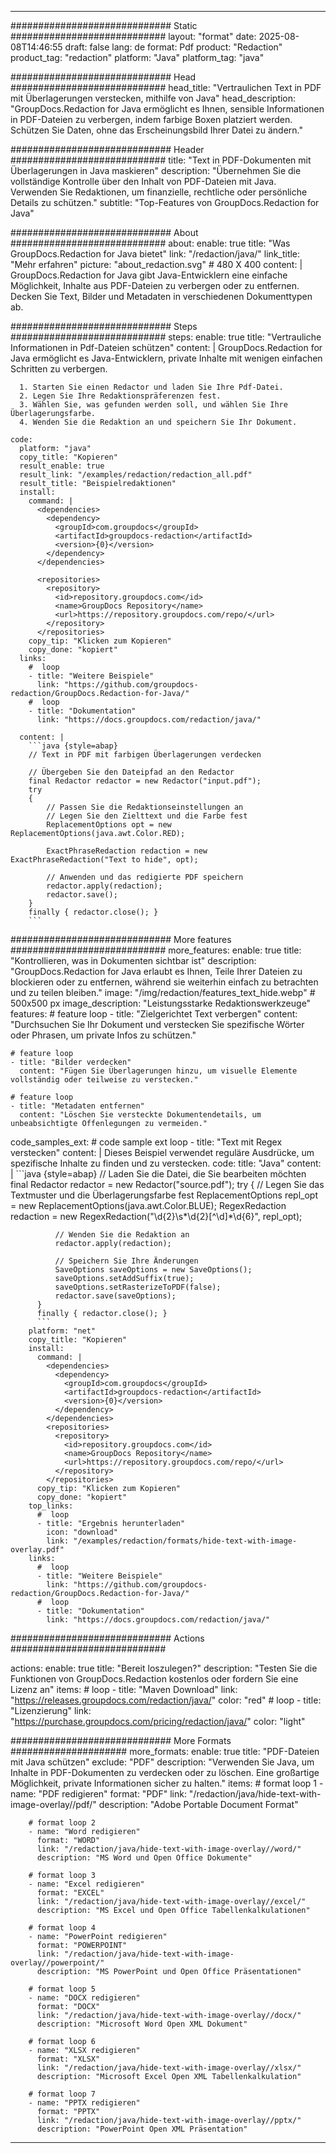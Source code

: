 
---
############################# Static ############################
layout: "format"
date:  2025-08-08T14:46:55
draft: false
lang: de
format: Pdf
product: "Redaction"
product_tag: "redaction"
platform: "Java"
platform_tag: "java"

############################# Head ############################
head_title: "Vertraulichen Text in PDF mit Überlagerungen verstecken, mithilfe von Java"
head_description: "GroupDocs.Redaction for Java ermöglicht es Ihnen, sensible Informationen in PDF-Dateien zu verbergen, indem farbige Boxen platziert werden. Schützen Sie Daten, ohne das Erscheinungsbild Ihrer Datei zu ändern."

############################# Header ############################
title: "Text in PDF-Dokumenten mit Überlagerungen in Java maskieren" 
description: "Übernehmen Sie die vollständige Kontrolle über den Inhalt von PDF-Dateien mit Java. Verwenden Sie Redaktionen, um finanzielle, rechtliche oder persönliche Details zu schützen."
subtitle: "Top-Features von GroupDocs.Redaction for Java" 

############################# About ############################
about:
    enable: true
    title: "Was GroupDocs.Redaction for Java bietet"
    link: "/redaction/java/"
    link_title: "Mehr erfahren"
    picture: "about_redaction.svg" # 480 X 400
    content: |
       GroupDocs.Redaction for Java gibt Java-Entwicklern eine einfache Möglichkeit, Inhalte aus PDF-Dateien zu verbergen oder zu entfernen. Decken Sie Text, Bilder und Metadaten in verschiedenen Dokumenttypen ab.

############################# Steps ############################
steps:
    enable: true
    title: "Vertrauliche Informationen in Pdf-Dateien schützen"
    content: |
      GroupDocs.Redaction for Java ermöglicht es Java-Entwicklern, private Inhalte mit wenigen einfachen Schritten zu verbergen.
      
      1. Starten Sie einen Redactor und laden Sie Ihre Pdf-Datei.
      2. Legen Sie Ihre Redaktionspräferenzen fest.
      3. Wählen Sie, was gefunden werden soll, und wählen Sie Ihre Überlagerungsfarbe.
      4. Wenden Sie die Redaktion an und speichern Sie Ihr Dokument.
   
    code:
      platform: "java"
      copy_title: "Kopieren"
      result_enable: true
      result_link: "/examples/redaction/redaction_all.pdf"
      result_title: "Beispielredaktionen"
      install:
        command: |
          <dependencies>
            <dependency>
              <groupId>com.groupdocs</groupId>
              <artifactId>groupdocs-redaction</artifactId>
              <version>{0}</version>
            </dependency>
          </dependencies>

          <repositories>
            <repository>
              <id>repository.groupdocs.com</id>
              <name>GroupDocs Repository</name>
              <url>https://repository.groupdocs.com/repo/</url>
            </repository>
          </repositories>
        copy_tip: "Klicken zum Kopieren"
        copy_done: "kopiert"
      links:
        #  loop
        - title: "Weitere Beispiele"
          link: "https://github.com/groupdocs-redaction/GroupDocs.Redaction-for-Java/"
        #  loop
        - title: "Dokumentation"
          link: "https://docs.groupdocs.com/redaction/java/"
          
      content: |
        ```java {style=abap}
        // Text in PDF mit farbigen Überlagerungen verdecken

        // Übergeben Sie den Dateipfad an den Redactor
        final Redactor redactor = new Redactor("input.pdf");
        try
        {
            // Passen Sie die Redaktionseinstellungen an
            // Legen Sie den Zielttext und die Farbe fest
            ReplacementOptions opt = new ReplacementOptions(java.awt.Color.RED);
            
            ExactPhraseRedaction redaction = new ExactPhraseRedaction("Text to hide", opt);

            // Anwenden und das redigierte PDF speichern
            redactor.apply(redaction);
            redactor.save();
        }
        finally { redactor.close(); }
        ```            


############################# More features ############################
more_features:
  enable: true
  title: "Kontrollieren, was in Dokumenten sichtbar ist"
  description: "GroupDocs.Redaction for Java erlaubt es Ihnen, Teile Ihrer Dateien zu blockieren oder zu entfernen, während sie weiterhin einfach zu betrachten und zu teilen bleiben."
  image: "/img/redaction/features_text_hide.webp" # 500x500 px
  image_description: "Leistungsstarke Redaktionswerkzeuge"
  features:
    # feature loop
    - title: "Zielgerichtet Text verbergen"
      content: "Durchsuchen Sie Ihr Dokument und verstecken Sie spezifische Wörter oder Phrasen, um private Infos zu schützen."

    # feature loop
    - title: "Bilder verdecken"
      content: "Fügen Sie Überlagerungen hinzu, um visuelle Elemente vollständig oder teilweise zu verstecken."

    # feature loop
    - title: "Metadaten entfernen"
      content: "Löschen Sie versteckte Dokumentendetails, um unbeabsichtigte Offenlegungen zu vermeiden."
      
  code_samples_ext:
    # code sample ext loop
    - title: "Text mit Regex verstecken"
      content: |
        Dieses Beispiel verwendet reguläre Ausdrücke, um spezifische Inhalte zu finden und zu verstecken.
      code:
        title: "Java"
        content: |
          ```java {style=abap}
          //  Laden Sie die Datei, die Sie bearbeiten möchten
          final Redactor redactor = new Redactor("source.pdf");
          try
          {
              // Legen Sie das Textmuster und die Überlagerungsfarbe fest
              ReplacementOptions repl_opt = new ReplacementOptions(java.awt.Color.BLUE);
              RegexRedaction redaction = new RegexRedaction("\\d{2}\\s*\\d{2}[^\\d]*\\d{6}", repl_opt);
              
              // Wenden Sie die Redaktion an
              redactor.apply(redaction);

              // Speichern Sie Ihre Änderungen
              SaveOptions saveOptions = new SaveOptions();
              saveOptions.setAddSuffix(true);
              saveOptions.setRasterizeToPDF(false);
              redactor.save(saveOptions);
          }
          finally { redactor.close(); }
          ```
        platform: "net"
        copy_title: "Kopieren"
        install:
          command: |
            <dependencies>
              <dependency>
                <groupId>com.groupdocs</groupId>
                <artifactId>groupdocs-redaction</artifactId>
                <version>{0}</version>
              </dependency>
            </dependencies>
            <repositories>
              <repository>
                <id>repository.groupdocs.com</id>
                <name>GroupDocs Repository</name>
                <url>https://repository.groupdocs.com/repo/</url>
              </repository>
            </repositories>
          copy_tip: "Klicken zum Kopieren"
          copy_done: "kopiert"
        top_links:
          #  loop
          - title: "Ergebnis herunterladen"
            icon: "download"
            link: "/examples/redaction/formats/hide-text-with-image-overlay.pdf"
        links:
          #  loop
          - title: "Weitere Beispiele"
            link: "https://github.com/groupdocs-redaction/GroupDocs.Redaction-for-Java/"
          #  loop
          - title: "Dokumentation"
            link: "https://docs.groupdocs.com/redaction/java/"


############################# Actions ############################

actions:
  enable: true
  title: "Bereit loszulegen?"
  description: "Testen Sie die Funktionen von GroupDocs.Redaction kostenlos oder fordern Sie eine Lizenz an"
  items:
    #  loop
    - title: "Maven Download"
      link: "https://releases.groupdocs.com/redaction/java/"
      color: "red"
        #  loop
    - title: "Lizenzierung"
      link: "https://purchase.groupdocs.com/pricing/redaction/java/"
      color: "light"


############################# More Formats #####################
more_formats:
    enable: true
    title: "PDF-Dateien mit Java schützen"
    exclude: "PDF"
    description: "Verwenden Sie Java, um Inhalte in PDF-Dokumenten zu verdecken oder zu löschen. Eine großartige Möglichkeit, private Informationen sicher zu halten."
    items: 
        # format loop 1
        - name: "PDF redigieren"
          format: "PDF"
          link: "/redaction/java/hide-text-with-image-overlay//pdf/"
          description: "Adobe Portable Document Format"

        # format loop 2
        - name: "Word redigieren"
          format: "WORD"
          link: "/redaction/java/hide-text-with-image-overlay//word/"
          description: "MS Word und Open Office Dokumente"
          
        # format loop 3
        - name: "Excel redigieren"
          format: "EXCEL"
          link: "/redaction/java/hide-text-with-image-overlay//excel/"
          description: "MS Excel und Open Office Tabellenkalkulationen"

        # format loop 4
        - name: "PowerPoint redigieren"
          format: "POWERPOINT"
          link: "/redaction/java/hide-text-with-image-overlay//powerpoint/"
          description: "MS PowerPoint und Open Office Präsentationen"

        # format loop 5
        - name: "DOCX redigieren"
          format: "DOCX"
          link: "/redaction/java/hide-text-with-image-overlay//docx/"
          description: "Microsoft Word Open XML Dokument"
          
        # format loop 6
        - name: "XLSX redigieren"
          format: "XLSX"
          link: "/redaction/java/hide-text-with-image-overlay//xlsx/"
          description: "Microsoft Excel Open XML Tabellenkalkulation"
          
        # format loop 7
        - name: "PPTX redigieren"
          format: "PPTX"
          link: "/redaction/java/hide-text-with-image-overlay//pptx/"
          description: "PowerPoint Open XML Präsentation"


---